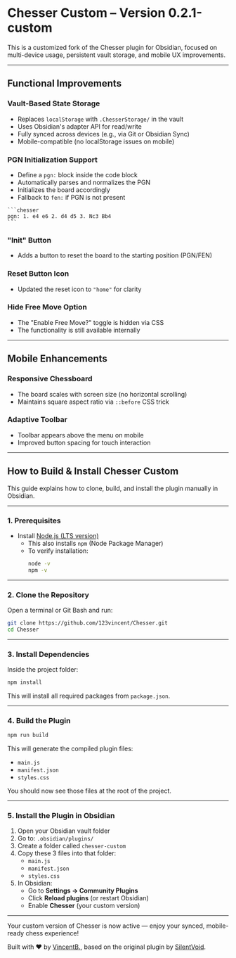 # Chesser Custom – Version 0.2.1-custom

This is a customized fork of the Chesser plugin for Obsidian, focused on multi-device usage, persistent vault storage, and mobile UX improvements.

---

## Functional Improvements

### Vault-Based State Storage
- Replaces `localStorage` with `.ChesserStorage/` in the vault
- Uses Obsidian's adapter API for read/write
- Fully synced across devices (e.g., via Git or Obsidian Sync)
- Mobile-compatible (no localStorage issues on mobile)

### PGN Initialization Support
- Define a `pgn:` block inside the code block
- Automatically parses and normalizes the PGN
- Initializes the board accordingly
- Fallback to `fen:` if PGN is not present

````
```chesser
pgn: 1. e4 e6 2. d4 d5 3. Nc3 Bb4
```
````

### "Init" Button
- Adds a button to reset the board to the starting position (PGN/FEN)

### Reset Button Icon
- Updated the reset icon to `"home"` for clarity

### Hide Free Move Option
- The "Enable Free Move?" toggle is hidden via CSS
- The functionality is still available internally

---

## Mobile Enhancements

### Responsive Chessboard
- The board scales with screen size (no horizontal scrolling)
- Maintains square aspect ratio via `::before` CSS trick

### Adaptive Toolbar
- Toolbar appears above the menu on mobile
- Improved button spacing for touch interaction

---

## How to Build & Install Chesser Custom

This guide explains how to clone, build, and install the plugin manually in Obsidian.

---

### 1. Prerequisites

- Install [Node.js (LTS version)](https://nodejs.org/)
  - This also installs `npm` (Node Package Manager)
  - To verify installation:
    ```bash
    node -v
    npm -v
    ```

---

### 2️. Clone the Repository

Open a terminal or Git Bash and run:

```bash
git clone https://github.com/123vincent/Chesser.git
cd Chesser
```

---

### 3️. Install Dependencies

Inside the project folder:

```bash
npm install
```

This will install all required packages from `package.json`.

---

### 4️. Build the Plugin

```bash
npm run build
```

This will generate the compiled plugin files:
- `main.js`
- `manifest.json`
- `styles.css`

You should now see those files at the root of the project.

---

### 5️. Install the Plugin in Obsidian

1. Open your Obsidian vault folder
2. Go to: `.obsidian/plugins/`
3. Create a folder called `chesser-custom`
4. Copy these 3 files into that folder:
   - `main.js`
   - `manifest.json`
   - `styles.css`
5. In Obsidian:
   - Go to **Settings → Community Plugins**
   - Click **Reload plugins** (or restart Obsidian)
   - Enable **Chesser** (your custom version)

---

Your custom version of Chesser is now active — enjoy your synced, mobile-ready chess experience!

Built with ❤️ by [VincentB.](https://github.com/123vincent), based on the original plugin by [SilentVoid](https://github.com/SilentVoid13).
